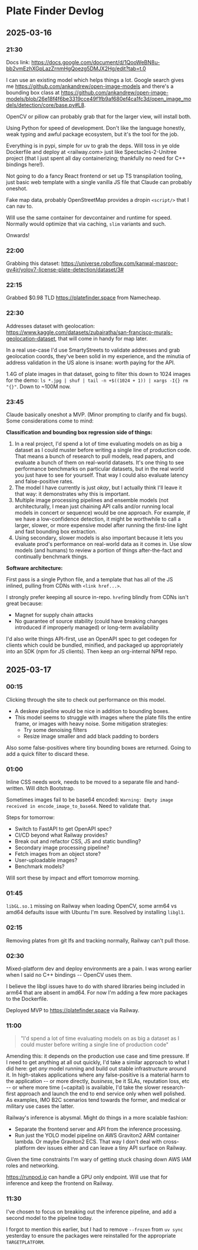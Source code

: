 # Plate Finder Devlog

## 2025-03-16

### 21:30

Docs link: <https://docs.google.com/document/d/1QooWeBN8u-bb2vmEzhXGpLazZrnmHgQoezg5DMJX2Hg/edit?tab=t.0>

I can use an existing model which helps things a lot. Google search gives me <https://github.com/ankandrew/open-image-models> and there's a bounding box class at <https://github.com/ankandrew/open-image-models/blob/26e18f4f6be3319cce49f1fb9af680ef4ca1fc3d/open_image_models/detection/core/base.py#L8>.

OpenCV or pillow can probably grab that for the larger view, will install both.

Using Python for speed of development. Don't like the language honestly, weak typing and awful package ecosystem, but it's the tool for the job.

Everything is in pypi, simple for uv to grab the deps. Will toss in ye olde Dockerfile and deploy at <railway.com> just like Spectacles-2-Unitree project (that I just spent all day containerizing; thankfully no need for C++ bindings here!).

Not going to do a fancy React frontend or set up TS transpilation tooling, just basic web template with a single vanilla JS file that Claude can probably oneshot.

Fake map data, probably OpenStreetMap provides a dropin `<script/>` that I can nav to.

Will use the same container for devcontainer and runtime for speed. Normally would optimize that via caching, `slim` variants and such.

Onwards!

### 22:00

Grabbing this dataset: <https://universe.roboflow.com/kanwal-masroor-gv4jr/yolov7-license-plate-detection/dataset/3#>

### 22:15

Grabbed $0.98 TLD <https://platefinder.space> from Namecheap.

### 22:30

Addresses dataset with geolocation: <https://www.kaggle.com/datasets/zubairatha/san-francisco-murals-geolocation-dataset>, that will come in handy for map later.

In a real use-case I'd use SmartyStreets to validate addresses and grab geolocation coords, they've been solid in my experience, and the minutia of address validation in the US alone is insane: worth paying for the API.

1.4G of plate images in that dataset, going to filter this down to 1024 images for the demo: `ls *.jpg | shuf | tail -n +$((1024 + 1)) | xargs -I{} rm "{}"`. Down to ~100M now.

### 23:45

Claude basically oneshot a MVP. (Minor prompting to clarify and fix bugs). Some considerations come to mind:

**Classification and bounding box regression side of things:**

1. In a real project, I'd spend a lot of time evaluating models on as big a dataset as I could muster before writing a single line of production code. That means a bunch of research to pull models, read papers, and evaluate a bunch of them on real-world datasets. It's one thing to see performance benchmarks on particular datasets, but in the real world you just have to see for yourself. That way I could also evaluate latency and false-positive rates.
2. The model I have currently is just _okay_, but I actually think I'll leave it that way: it demonstrates why this is important.
3. Multiple image processing pipelines and ensemble models (not architecturally, I mean just chaining API calls and/or running local models in concert or sequence) would be one approach. For example, if we have a low-confidence detection, it might be worthwhile to call a larger, slower, or more expensive model after running the first-line light and fast bounding box extraction.
4. Using secondary, slower models is also important because it lets you evaluate prod's performance on real-world data as it comes in. Use slow models (and humans) to review a portion of things after-the-fact and continually benchmark things.

**Software architecture:**

First pass is a single Python file, and a template that has all of the JS inlined, pulling from CDNs with `<link href...>`.

I strongly prefer keeping all source in-repo. `href`ing blindly from CDNs isn't great because:
- Magnet for supply chain attacks
- No guarantee of source stability (could have breaking changes introduced if improperly managed) or long-term availability

I'd also write things API-first, use an OpenAPI spec to get codegen for clients which could be bundled, minified, and packaged up appropriately into an SDK (npm for JS clients). Then keep an org-internal NPM repo.

## 2025-03-17

### 00:15

Clicking through the site to check out performance on this model.

- A deskew pipeline would be nice in addition to bounding boxes.
- This model seems to struggle with images where the plate fills the entire frame, or images with heavy noise. Some mitigation strategies:
  - Try some denoising filters
  - Resize image smaller and add black padding to borders

Also some false-positives where tiny bounding boxes are returned. Going to add a quick filter to discard these.

### 01:00

Inline CSS needs work, needs to be moved to a separate file and hand-written. Will ditch Bootstrap.

Sometimes images fail to be base64 encoded: `Warning: Empty image received in encode_image_to_base64`. Need to validate that.

Steps for tomorrow:
- Switch to FastAPI to get OpenAPI spec?
- CI/CD beyond what Railway provides?
- Break out and refactor CSS, JS and static bundling?
- Secondary image processing pipeline?
- Fetch images from an object store?
- User-uploadable images?
- Benchmark models?

Will sort these by impact and effort tomorrow morning.

### 01:45

`libGL.so.1` missing on Railway when loading OpenCV, some arm64 vs amd64 defaults issue with Ubuntu I'm sure. Resolved by installing `libgl1`.

### 02:15

Removing plates from git lfs and tracking normally, Railway can't pull those.

### 02:30

Mixed-platform dev and deploy environments are a pain. I was wrong earlier when I said no C++ bindings -- OpenCV uses them.

I believe the libgl issues have to do with shared libraries being included in arm64 that are absent in amd64. For now I'm adding a few more packages to the Dockerfile.

Deployed MVP to <https://platefinder.space> via Railway.

### 11:00

> "I'd spend a lot of time evaluating models on as big a dataset as I could muster before writing a single line of production code"

Amending this: it depends on the production use case and time pressure. If I need to get anything at all out quickly, I'd take a similar approach to what I did here: get *any* model running and build out stable infrastructure around it. In high-stakes applications where any false-positive is a material harm to the application -- or more directly, *business*, be it SLAs, reputation loss, etc -- or where more time (~capital) is available, I'd take the slower research-first approach and launch the end to end service only when well polished. As examples, IMO B2C scenarios tend towards the former, and medical or military use cases the latter.

Railway's inference is abysmal. Might do things in a more scalable fashion:
- Separate the frontend server and API from the inference processing.
- Run just the YOLO model pipeline on AWS Graviton2 ARM container lambda. Or maybe Graviton2 ECS. That way I don't deal with cross-platform dev issues either and can leave a tiny API surface on Railway.

Given the time constraints I'm wary of getting stuck chasing down AWS IAM roles and networking.

<https://runpod.io> can handle a GPU only endpoint. Will use that for inference and keep the frontend on Railway.

### 11:30

I've chosen to focus on breaking out the inference pipeline, and add a second model to the pipeline today.

I forgot to mention this earlier, but I had to remove `--frozen` from `uv sync` yesterday to ensure the packages were reinstalled for the appropriate `TARGETPLATFORM`.